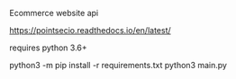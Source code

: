 Ecommerce website api

https://pointsecio.readthedocs.io/en/latest/

requires python 3.6+

python3 -m pip install -r requirements.txt
python3 main.py
